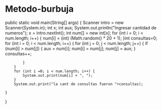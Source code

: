 # Metodo-burbuja
 public static void main(String[] args) {
        Scanner intro = new Scanner(System.in);
        int x;
        int aux;
        System.out.println("Ingresar cantidad de numeros");
        x = intro.nextInt();
        int num[] = new int[x];
        for (int i = 0; i < num.length; i++) {
            num[i] = (int) (Math.random() * 20 + 1);
        }int consultas=0; 
        for (int i = 0; i < num.length; i++) {
            for (int j = 0; j < num.length; j++) {
                if (num[i] > num[j]) {
                    aux = num[i];
                    num[i] = num[j];
                    num[j] = aux;
                }
                consultas++;
                
            }
        }
        for (int i =0; i < num.length; i++) {
            System.out.print(num[i] + ", ");
        }
        System.out.print("la cant de consultas fueron "+consultas);
        
    }

}
